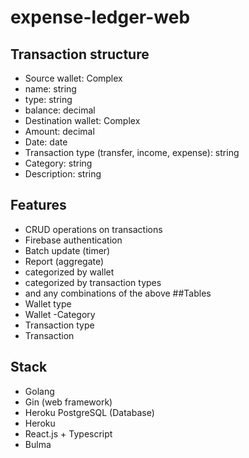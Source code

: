 # expense-ledger-web
## Transaction structure
- Source wallet: Complex
- name: string
- type: string
- balance: decimal
- Destination wallet: Complex
- Amount: decimal
- Date: date
- Transaction type (transfer, income, expense): string
- Category: string
- Description: string
## Features
- CRUD operations on transactions
- Firebase authentication
- Batch update (timer)
- Report (aggregate)
- categorized by wallet
- categorized by transaction types
- and any combinations of the above
##Tables
- Wallet type
- Wallet
-Category
- Transaction type
- Transaction
## Stack
- Golang
- Gin (web framework)
- Heroku PostgreSQL (Database)
- Heroku
- React.js + Typescript
- Bulma